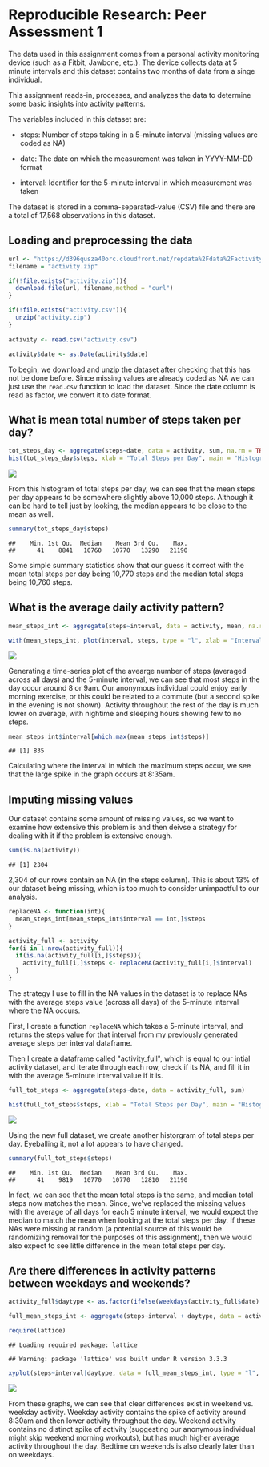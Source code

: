 # Reproducible Research: Peer Assessment 1



The data used in this assignment comes from a personal activity monitoring device (such as a Fitbit, Jawbone, etc.). The device collects data at 5 minute intervals and this dataset contains two months of data from a singe individual. 

This assignment reads-in, processes, and analyzes the data to determine some basic insights into activity patterns. 

The variables included in this dataset are:

* steps: Number of steps taking in a 5-minute interval (missing values are coded as NA)

* date: The date on which the measurement was taken in YYYY-MM-DD format

* interval: Identifier for the 5-minute interval in which measurement was taken

The dataset is stored in a comma-separated-value (CSV) file and there are a total of 17,568 observations in this dataset.

## Loading and preprocessing the data


```r
url <- "https://d396qusza40orc.cloudfront.net/repdata%2Fdata%2Factivity.zip"
filename = "activity.zip"

if(!file.exists("activity.zip")){
  download.file(url, filename,method = "curl")
}

if(!file.exists("activity.csv")){
  unzip("activity.zip")
}

activity <- read.csv("activity.csv")

activity$date <- as.Date(activity$date)
```

To begin, we download and unzip the dataset after checking that this has not be done before. Since missing values are already coded as NA we can just use the ```read.csv``` function to load the dataset. Since the date column is read as factor, we convert it to date format. 

## What is mean total number of steps taken per day?


```r
tot_steps_day <- aggregate(steps~date, data = activity, sum, na.rm = TRUE)
hist(tot_steps_day$steps, xlab = "Total Steps per Day", main = "Histogram of Total Steps per Day", col = "red", breaks = 10)
```

![](figure/Figure_1-1.png)<!-- -->

From this histogram of total steps per day, we can see that the mean steps per day appears to be somewhere slightly above 10,000 steps. Although it can be hard to tell just by looking, the median appears to be close to the mean as well. 


```r
summary(tot_steps_day$steps)
```

```
##    Min. 1st Qu.  Median    Mean 3rd Qu.    Max. 
##      41    8841   10760   10770   13290   21190
```
Some simple summary statistics show that our guess it correct with the mean total steps per day being 10,770 steps and the median total steps being 10,760 steps. 

## What is the average daily activity pattern?

```r
mean_steps_int <- aggregate(steps~interval, data = activity, mean, na.rm = TRUE)

with(mean_steps_int, plot(interval, steps, type = "l", xlab = "Interval (in minutes)", ylab = "Number of Steps", main = "Mean Steps per Day by 5-minute Intervals"))
```

![](figure/Figure_2-1.png)<!-- -->

Generating a time-series plot of the avearge number of steps (averaged across all days) and the 5-minute interval, we can see that most steps in the day occur around 8 or 9am. Our anonymous individual could enjoy early morning exercise, or this could be related to a commute (but a second spike in the evening is not shown). Activity throughout the rest of the day is much lower on average, with nightime and sleeping hours showing few to no steps.


```r
mean_steps_int$interval[which.max(mean_steps_int$steps)]
```

```
## [1] 835
```
Calculating where the interval in which the maximum steps occur, we see that the large spike in the graph occurs at 8:35am. 

## Imputing missing values
Our dataset contains some amount of missing values, so we want to examine how extensive this problem is and then deivse a strategy for dealing with it if the problem is extensive enough. 

```r
sum(is.na(activity))
```

```
## [1] 2304
```
2,304 of our rows contain an NA (in the steps column). This is about 13% of our dataset being missing, which is too much to consider unimpactful to our analysis.


```r
replaceNA <- function(int){
  mean_steps_int[mean_steps_int$interval == int,]$steps
}

activity_full <- activity
for(i in 1:nrow(activity_full)){
  if(is.na(activity_full[i,]$steps)){
    activity_full[i,]$steps <- replaceNA(activity_full[i,]$interval)
  }
}
```

The strategy I use to fill in the NA values in the dataset is to replace NAs with the average steps value (across all days) of the 5-minute interval where the NA occurs. 

First, I create a function ```replaceNA``` which takes a 5-minute interval, and returns the steps value for that interval from my previously generated average steps per interval dataframe. 

Then I create a dataframe called "activity_full", which is equal to our intial activity dataset, and iterate through each row, check if its NA, and fill it in with the average 5-minute interval value if it is. 

```r
full_tot_steps <- aggregate(steps~date, data = activity_full, sum)

hist(full_tot_steps$steps, xlab = "Total Steps per Day", main = "Histogram of Total Steps per Day (full data)", col = "blue", breaks = 10)
```

![](figure/Figure_3-1.png)<!-- -->

Using the new full dataset, we create another historgram of total steps per day. Eyeballing it, not a lot appears to have changed.

```r
summary(full_tot_steps$steps)
```

```
##    Min. 1st Qu.  Median    Mean 3rd Qu.    Max. 
##      41    9819   10770   10770   12810   21190
```
In fact, we can see that the mean total steps is the same, and median total steps now matches the mean. Since, we've replaced the missing values with the average of all days for each 5 minute interval, we would expect the median to match the mean when looking at the total steps per day. If these NAs were missing at random (a potential source of this would be randomizing removal for the purposes of this assignment), then we would also expect to see little difference in the mean total steps per day. 

## Are there differences in activity patterns between weekdays and weekends?

```r
activity_full$daytype <- as.factor(ifelse(weekdays(activity_full$date) %in% c("Saturday", "Sunday"), "Weekend", "Weekday"))

full_mean_steps_int <- aggregate(steps~interval + daytype, data = activity_full, mean)

require(lattice)
```

```
## Loading required package: lattice
```

```
## Warning: package 'lattice' was built under R version 3.3.3
```

```r
xyplot(steps~interval|daytype, data = full_mean_steps_int, type = "l", xlab = "Interval (in minutes)", ylab = "Number of Steps", main = "Mean Steps for Weekdays and Weekends by 5-minute Intervals", scales = list(alternating = FALSE))
```

![](figure/Figure_4-1.png)<!-- -->

From these graphs, we can see that clear differences exist in weekend vs. weekday activity. Weekday activity contains the spike of activity around 8:30am and then lower activity throughout the day. Weekend activity contains no distinct spike of activity (suggesting our anonymous individual might skip weekend morning workouts), but has much higher average activity throughout the day. Bedtime on weekends is also clearly later than on weekdays. 
